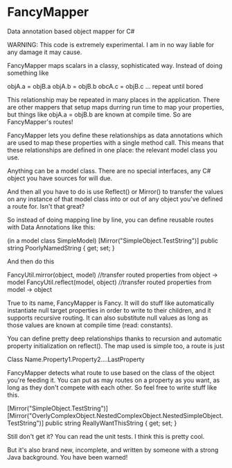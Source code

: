 FancyMapper
===========

Data annotation based object mapper for C#

WARNING: This code is extremely experimental. I am in no way liable for any damage it may cause.

FancyMapper maps scalars in a classy, sophisticated way. Instead of doing something like 

objA.a = objB.a
objA.b = objB.b
obcA.c = objB.c
...
repeat until bored

This relationship may be repeated in many places in the application. There are other mappers that setup maps durring run
time to map your properties, but things like objA.a = objB.b are known at compile time. So are FancyMapper's routes!

FancyMapper lets you define these relationships as data annotations which are used to map these properties with a single
method call. This means that these relationships are defined in one place: the relevant model class you use.

Anything can be a model class. There are no special interfaces, any C# object you have sources for will due.

And then all you have to do is use Reflect() or Mirror() to transfer the values on any instance of that model class into or out of any object you've defined a route for. Isn't that great?

So instead of doing mapping line by line, you can define reusable routes with Data Annotations like this:

(in a model class SimpleModel)
[Mirror("SimpleObject.TestString")]
public string PoorlyNamedString { get; set; }

And then do this

FancyUtil.mirror(object, model) //transfer routed properties from object -> model
FancyUtil.reflect(model, object) //transfer routed properties from model -> object

True to its name, FancyMapper is Fancy. It will do stuff like automatically instantiate null target properties in order to
write to their children, and it supports recursive routing. It can also substitute null values as long as those values are
known at compile time (read: constants).

You can define pretty deep relationships thanks to recursion and automatic property initialization on reflect(). The map
used is simple too, a route is just

Class Name.Property1.Property2....LastProperty

FancyMapper detects what route to use based on the class of the object you're feeding it. You can put as may routes on
a property as you want, as long as they don't compete with each other. So feel free to write stuff like this.

[Mirror("SimpleObject.TestString")]
[Mirror("OverlyComplexObject.NestedComplexObject.NestedSimpleObject.TestString")]
public string ReallyWantThisString { get; set; }

Still don't get it? You can read the unit tests. I think this is pretty cool.

But it's also brand new, incomplete, and written by someone with a strong Java background. You have been warned!
